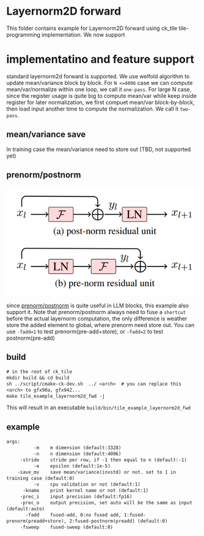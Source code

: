 # Layernorm2D forward

This folder contains example for Layernorm2D forward using ck_tile tile-programming implementation. We now support

# implementatino and feature support
standard layernorm2d forward is supported. We use welfold algorithm to update mean/variance block by block. For `N <=4096` case we can compute mean/var/normalize within one loop, we call it `one-pass`. For large N case, since the register usage is quite big to compute mean/var while keep inside register for later normalization, we first compuet mean/var block-by-block, then load input another time to compute the normalization. We call it `two-pass`.

## mean/variance save
In training case the mean/variance need to store out (TBD, not supported yet)

## prenorm/postnorm

![](misc/pnorm.png)

since [prenorm/postnorm](https://arxiv.org/pdf/1906.01787) is quite useful in LLM blocks, this example also support it. Note that prenorm/postnorm always need to fuse a `shortcut` before the actual layernorm computation, the only difference is weather store the added element to global, where prenorm need store out. You can use `-fadd=1` to test prenorm(pre-add+store), or `-fadd=2` to test postnorm(pre-add)

## build
```
# in the root of ck_tile
mkdir build && cd build
sh ../script/cmake-ck-dev.sh  ../ <arch>  # you can replace this <arch> to gfx90a, gfx942...
make tile_example_layernorm2d_fwd -j
```
This will result in an executable `build/bin/tile_example_layernorm2d_fwd`

## example
```
args:
          -m    m dimension (default:3328)
          -n    n dimension (default:4096)
     -stride    stride per row, if -1 then equal to n (default:-1)
          -e    epsilon (default:1e-5)
    -save_mv    save mean/variance(invstd) or not. set to 1 in training case (default:0)
          -v    cpu validation or not (default:1)
      -kname    print kernel name or not (default:1)
     -prec_i    input precision (default:fp16)
     -prec_o    output precision, set auto will be the same as input (default:auto)
       -fadd    fused-add, 0:no fused add, 1:fused-prenorm(preadd+store), 2:fused-postnorm(preadd) (default:0)
     -fsweep    fused-sweep (default:0)

```
